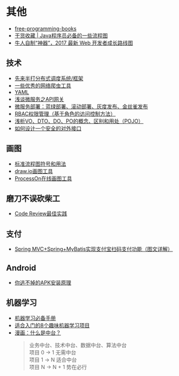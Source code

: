 # 其他

* [free-programming-books](https://github.com/EbookFoundation/free-programming-books/blob/master/free-programming-books-zh.md)
* [干货收藏 | Java程序员必备的一些流程图](https://mp.weixin.qq.com/s/oTE_hbJtI_n6XTx9jj8w9A)
* [牛人自制“神器”，2017 最新 Web 开发者成长路线图](https://www.oschina.net/news/82966/web-developer-roadmap-in-2017?winzoom=1)

## 技术
* [先来半打分布式调度系统/框架](https://my.oschina.net/gitosc/blog/894187)
* [一些优秀的网络爬虫工具](https://my.oschina.net/gitosc/blog/880554)
* [YAML](http://www.ruanyifeng.com/blog/2016/07/yaml.html?f=tt)
* [浅谈微服务之API网关](https://cloud.tencent.com/developer/news/257354)
* [微服务部署：蓝绿部署、滚动部署、灰度发布、金丝雀发布](https://www.jianshu.com/p/022685baba7d)
* [RBAC权限管理（基于角色的访问控制方法）](https://my.oschina.net/zjllovecode/blog/1601002)
* [浅析VO、DTO、DO、PO的概念、区别和用处（POJO）](https://www.cnblogs.com/qixuejia/p/4390086.html)
* [如何设计一个安全的对外接口](https://my.oschina.net/OutOfMemory/blog/3131916)

## 画图
* [标准流程图符号和用法](https://www.edrawsoft.com/cn/flowchart-symbols.php)
* [draw.io画图工具](https://app.diagrams.net/)
* [ProcessOn在线画图工具](https://www.processon.com/)

## 磨刀不误砍柴工
* [Code Review最佳实践](https://www.cnblogs.com/dotey/p/11216430.html)

## 支付
* [Spring MVC+Spring+MyBatis实现支付宝扫码支付功能（图文详解）](https://mp.weixin.qq.com/s?__biz=MzU0MzQ5MDA0Mw==&mid=2247488039&idx=1&sn=9bb5ba8db210fabf0871e9997152984d)

## Android
* [你逃不掉的APK安装原理](https://www.jianshu.com/p/d2a550a953e0)

## 机器学习
* [机器学习必备手册](https://yq.aliyun.com/articles/221644?utm_content=m_33150)
* [适合入门的8个趣味机器学习项目](https://yq.aliyun.com/articles/221708?utm_content=m_33352)
* [漫画：什么是中台？](https://mp.weixin.qq.com/s?__biz=MzIxMjE5MTE1Nw==&mid=2653199744&idx=1&sn=dceaa1a3b68277471985489fb9afebba)
  > 业务中台、技术中台、数据中台、算法中台  
  项目 0 -> 1 无需中台  
  项目 1 -> N 适合中台  
  项目 N -> N + 1 势在必行